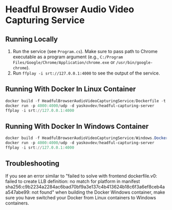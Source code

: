 # Headful Browser Audio Video Capturing Service

## Running Locally

1. Run the service (see `Program.cs`). Make sure to pass path to Chrome executable as a program argument
   (e.g., `C:/Program Files/Google/Chrome/Application/chrome.exe` or `/usr/bin/google-chrome`).
2. Run `ffplay -i srt://127.0.0.1:4000` to see the output of the service.

## Running With Docker In Linux Container

```powershell
docker build -f HeadfulBrowserAudioVideoCapturingService/Dockerfile -t yaskovdev/headful-capturing-server .
docker run -p 4000:4000/udp -d yaskovdev/headful-capturing-server
ffplay -i srt://127.0.0.1:4000
```

## Running With Docker In Windows Container

```powershell
docker build -f HeadfulBrowserAudioVideoCapturingService/Windows.Dockerfile -t yaskovdev/headful-capturing-server .
docker run -p 4000:4000/udp -d yaskovdev/headful-capturing-server
ffplay -i srt://127.0.0.1:4000
```

## Troubleshooting

If you see an error similar to "failed to solve with frontend dockerfile.v0: failed to create LLB definition: no match
for platform in manifest sha256:c9b2234a2284ac6bad70bf9a3e137c4b413624b18c6f3a6ef8ceb4aa547abe99: not found" when
building the Docker Windows container, make sure you have switched your Docker from Linux containers to Windows
containers.
